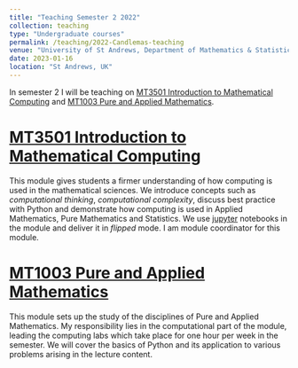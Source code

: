 ```yaml
---
title: "Teaching Semester 2 2022"
collection: teaching
type: "Undergraduate courses"
permalink: /teaching/2022-Candlemas-teaching
venue: "University of St Andrews, Department of Mathematics & Statistics"
date: 2023-01-16
location: "St Andrews, UK"
---
```


In semester 2 I will be teaching on [MT3501 Introduction to Mathematical Computing](https://www.st-andrews.ac.uk/subjects/modules/catalogue/?code=MT3510&academic_year=2022/3) and [MT1003 Pure and Applied Mathematics](https://www.st-andrews.ac.uk/subjects/modules/catalogue/?code=MT1003&academic_year=2022/3).


[MT3501 Introduction to Mathematical Computing](https://www.st-andrews.ac.uk/subjects/modules/catalogue/?code=MT3510&academic_year=2022/3)
======
This module gives students a firmer understanding of how computing is used in the mathematical sciences. We introduce concepts such as *computational thinking*, *computational complexity*, discuss best practice with Python and demonstrate how computing is used in Applied Mathematics, Pure Mathematics and Statistics. We use [jupyter](https://jupyter.org/) notebooks in the module and deliver it in *flipped* mode. I am module coordinator for this module.

[MT1003 Pure and Applied Mathematics](https://www.st-andrews.ac.uk/subjects/modules/catalogue/?code=MT1003&academic_year=2022/3)
======
This module sets up the study of the disciplines of Pure and Applied Mathematics. My responsibility lies in the computational part of the module, leading the computing labs which take place for one hour per week in the semester. We will cover the basics of Python and its application to various problems arising in the lecture content. 
